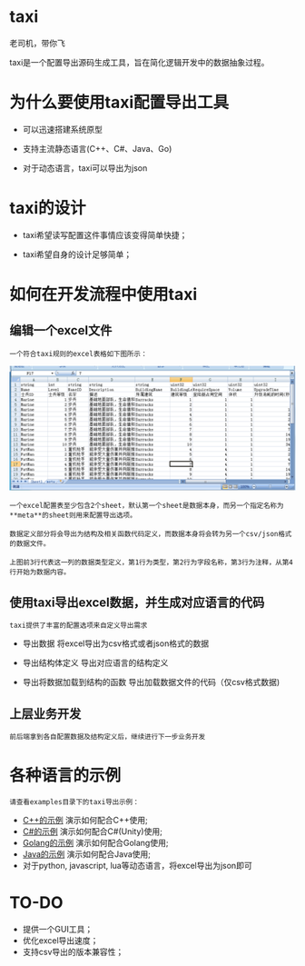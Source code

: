# taxi

老司机，带你飞

taxi是一个配置导出源码生成工具，旨在简化逻辑开发中的数据抽象过程。


# 为什么要使用taxi配置导出工具


* 可以迅速搭建系统原型

* 支持主流静态语言(C++、C#、Java、Go)

* 对于动态语言，taxi可以导出为json


# taxi的设计

* taxi希望读写配置这件事情应该变得简单快捷；

* taxi希望自身的设计足够简单；


# 如何在开发流程中使用taxi

## 编辑一个excel文件

    一个符合taxi规则的excel表格如下图所示：

![example](doc/img1.png)

    一个excel配置表至少包含2个sheet，默认第一个sheet是数据本身，而另一个指定名称为**meta**的sheet则用来配置导出选项。

    数据定义部分将会导出为结构及相关函数代码定义，而数据本身将会转为另一个csv/json格式的数据文件。

    上图前3行代表这一列的数据类型定义，第1行为类型，第2行为字段名称，第3行为注释，从第4行开始为数据内容。


## 使用taxi导出excel数据，并生成对应语言的代码
    
    taxi提供了丰富的配置选项来自定义导出需求
    
    
* 导出数据
    将excel导出为csv格式或者json格式的数据

* 导出结构体定义
    导出对应语言的结构定义

* 导出将数据加载到结构的函数
    导出加载数据文件的代码（仅csv格式数据)
    
## 上层业务开发

    前后端拿到各自配置数据及结构定义后，继续进行下一步业务开发

# 各种语言的示例

    请查看examples目录下的taxi导出示例：

* [C++的示例](examples/Cpp) 演示如何配合C++使用;
* [C#的示例](examples/CSharp) 演示如何配合C#(Unity)使用;
* [Golang的示例](examples/Go) 演示如何配合Golang使用;
* [Java的示例](examples/Java) 演示如何配合Java使用;
* 对于python, javascript, lua等动态语言，将excel导出为json即可


# TO-DO

* 提供一个GUI工具；
* 优化excel导出速度；
* 支持csv导出的版本兼容性；
